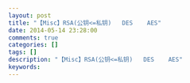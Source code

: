 ```yaml
---
layout: post
title: "【Misc】RSA(公钥<=私钥)   DES    AES"
date: 2014-05-14 23:28:00 
comments: true
categories: []
tags: []
description: "【Misc】RSA(公钥<=私钥)   DES    AES"
keywords: 
---
```





